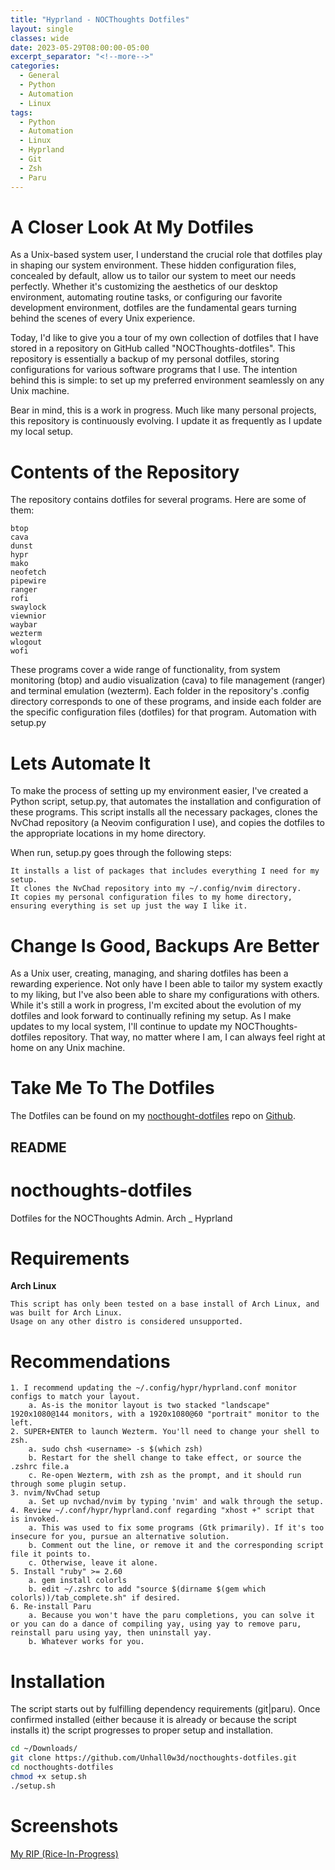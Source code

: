 ```yaml
---
title: "Hyprland - NOCThoughts Dotfiles"
layout: single
classes: wide
date: 2023-05-29T08:00:00-05:00
excerpt_separator: "<!--more-->"
categories:
  - General
  - Python
  - Automation
  - Linux
tags:
  - Python
  - Automation
  - Linux
  - Hyprland
  - Git
  - Zsh
  - Paru
---
```


# A Closer Look At My Dotfiles

As a Unix-based system user, I understand the crucial role that dotfiles play in shaping our system environment. <!--more-->These hidden configuration files, concealed by default, allow us to tailor our system to meet our needs perfectly. Whether it's customizing the aesthetics of our desktop environment, automating routine tasks, or configuring our favorite development environment, dotfiles are the fundamental gears turning behind the scenes of every Unix experience.

Today, I'd like to give you a tour of my own collection of dotfiles that I have stored in a repository on GitHub called "NOCThoughts-dotfiles". This repository is essentially a backup of my personal dotfiles, storing configurations for various software programs that I use. The intention behind this is simple: to set up my preferred environment seamlessly on any Unix machine.

Bear in mind, this is a work in progress. Much like many personal projects, this repository is continuously evolving. I update it as frequently as I update my local setup.

# Contents of the Repository

The repository contains dotfiles for several programs. Here are some of them:

    btop
    cava
    dunst
    hypr
    mako
    neofetch
    pipewire
    ranger
    rofi
    swaylock
    viewnior
    waybar
    wezterm
    wlogout
    wofi​

These programs cover a wide range of functionality, from system monitoring (btop) and audio visualization (cava) to file management (ranger) and terminal emulation (wezterm). Each folder in the repository's .config directory corresponds to one of these programs, and inside each folder are the specific configuration files (dotfiles) for that program.
Automation with setup.py


# Lets Automate It

To make the process of setting up my environment easier, I've created a Python script, setup.py, that automates the installation and configuration of these programs. This script installs all the necessary packages, clones the NvChad repository (a Neovim configuration I use), and copies the dotfiles to the appropriate locations in my home directory​​.

When run, setup.py goes through the following steps:

    It installs a list of packages that includes everything I need for my setup.
    It clones the NvChad repository into my ~/.config/nvim directory.
    It copies my personal configuration files to my home directory, ensuring everything is set up just the way I like it.

# Change Is Good, Backups Are Better

As a Unix user, creating, managing, and sharing dotfiles has been a rewarding experience. Not only have I been able to tailor my system exactly to my liking, but I've also been able to share my configurations with others. While it's still a work in progress, I'm excited about the evolution of my dotfiles and look forward to continually refining my setup. As I make updates to my local system, I'll continue to update my NOCThoughts-dotfiles repository. That way, no matter where I am, I can always feel right at home on any Unix machine.

# Take Me To The Dotfiles

The Dotfiles can be found on my [nocthought-dotfiles](https://github.com/Unhall0w3d/nocthoughts-dotfiles) repo on [Github](https://github.com/Unhall0w3d).

## README

# nocthoughts-dotfiles
Dotfiles for the NOCThoughts Admin. Arch _ Hyprland

# Requirements

**Arch Linux**
```
This script has only been tested on a base install of Arch Linux, and was built for Arch Linux.
Usage on any other distro is considered unsupported.
```

# Recommendations

```text
1. I recommend updating the ~/.config/hypr/hyprland.conf monitor configs to match your layout.
    a. As-is the monitor layout is two stacked "landscape" 1920x1080@144 monitors, with a 1920x1080@60 "portrait" monitor to the left.
2. SUPER+ENTER to launch Wezterm. You'll need to change your shell to zsh.
    a. sudo chsh <username> -s $(which zsh)
    b. Restart for the shell change to take effect, or source the .zshrc file.a
    c. Re-open Wezterm, with zsh as the prompt, and it should run through some plugin setup.
3. nvim/NvChad setup
    a. Set up nvchad/nvim by typing 'nvim' and walk through the setup.
4. Review ~/.conf/hypr/hyprland.conf regarding "xhost +" script that is invoked.
    a. This was used to fix some programs (Gtk primarily). If it's too insecure for you, pursue an alternative solution.
    b. Comment out the line, or remove it and the corresponding script file it points to.
    c. Otherwise, leave it alone.
5. Install "ruby" >= 2.60
    a. gem install colorls
    b. edit ~/.zshrc to add "source $(dirname $(gem which colorls))/tab_complete.sh" if desired.
6. Re-install Paru
    a. Because you won't have the paru completions, you can solve it or you can do a dance of compiling yay, using yay to remove paru, reinstall paru using yay, then uninstall yay.
    b. Whatever works for you.
```

# Installation

The script starts out by fulfilling dependency requirements (git|paru).
Once confirmed installed (either because it is already or because the script installs it) the script progresses to proper setup and installation.

```zsh
cd ~/Downloads/
git clone https://github.com/Unhall0w3d/nocthoughts-dotfiles.git
cd nocthoughts-dotfiles
chmod +x setup.sh
./setup.sh
```

# Screenshots

[My RIP (Rice-In-Progress)](https://imgur.com/a/mM3YFSA)